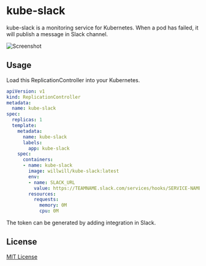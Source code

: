 # kube-slack

kube-slack is a monitoring service for Kubernetes. When a pod has failed,
it will publish a message in Slack channel.

![Screenshot](http://i.imgur.com/em62l25.png)

## Usage

Load this ReplicationController into your Kubernetes.

```yml
apiVersion: v1
kind: ReplicationController
metadata:
  name: kube-slack
spec:
  replicas: 1
  template:
    metadata:
      name: kube-slack
      labels:
        app: kube-slack
    spec:
      containers:
      - name: kube-slack
        image: willwill/kube-slack:latest
        env:
        - name: SLACK_URL
          value: https://TEAMNAME.slack.com/services/hooks/SERVICE-NAME?token=TOKEN
        resources:
          requests:
            memory: 0M
            cpu: 0M
```

The token can be generated by adding integration in Slack.

## License

[MIT License](LICENSE)
